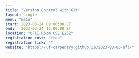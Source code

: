 ```yaml
---
title: "Version Control with Git"
layout: single
menu: "main"
start: 2023-03-24 09:00:00 ET
end:   2023-03-24 15:00:00 ET
location: "UFII Room CSE E252" 
registration cost: "free"
registration link: ""
website: "https://uf-carpentry.github.io/2023-03-03-ufl/"
---
```

